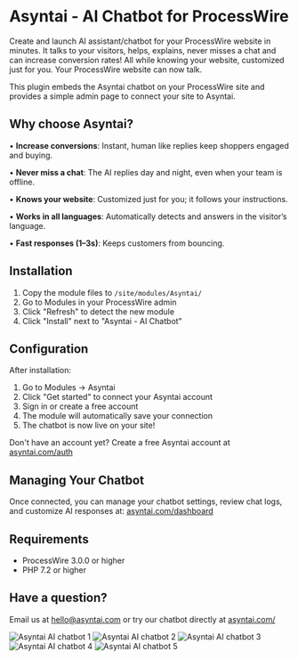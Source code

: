 # Asyntai - AI Chatbot for ProcessWire

Create and launch AI assistant/chatbot for your ProcessWire website in minutes. It talks to your visitors, helps, explains, never misses a chat and can increase conversion rates! All while knowing your website, customized just for you. Your ProcessWire website can now talk.

This plugin embeds the Asyntai chatbot on your ProcessWire site and provides a simple admin page to connect your site to Asyntai.


## Why choose Asyntai?

• **Increase conversions**: Instant, human like replies keep shoppers engaged and buying.

•	**Never miss a chat**: The AI replies day and night, even when your team is offline.

•	**Knows your website**: Customized just for you; it follows your instructions.

•	**Works in all languages**: Automatically detects and answers in the visitor’s language.

•	**Fast responses (1–3s)**: Keeps customers from bouncing.

## Installation

1. Copy the module files to `/site/modules/Asyntai/`
2. Go to Modules in your ProcessWire admin
3. Click "Refresh" to detect the new module
4. Click "Install" next to "Asyntai - AI Chatbot"

## Configuration

After installation:

1. Go to Modules → Asyntai 
2. Click "Get started" to connect your Asyntai account
3. Sign in or create a free account
4. The module will automatically save your connection
5. The chatbot is now live on your site!

Don't have an account yet? Create a free Asyntai account at [asyntai.com/auth](https://asyntai.com/)

## Managing Your Chatbot

Once connected, you can manage your chatbot settings, review chat logs, and customize AI responses at:
[asyntai.com/dashboard](https://asyntai.com/dashboard)

## Requirements

- ProcessWire 3.0.0 or higher
- PHP 7.2 or higher



## Have a question? 
Email us at hello@asyntai.com or try our chatbot directly at [asyntai.com/](https://asyntai.com/)


![Asyntai AI chatbot 1](https://asyntai.com/static/images/ai-chatbot-for-websites-1.png)
![Asyntai AI chatbot 2](https://asyntai.com/static/images/ai-chatbot-for-websites-2.png)
![Asyntai AI chatbot 3](https://asyntai.com/static/images/ai-chatbot-for-websites-3.png)
![Asyntai AI chatbot 4](https://asyntai.com/static/images/ai-chatbot-for-websites-4.png)
![Asyntai AI chatbot 5](https://asyntai.com/static/images/ai-chatbot-for-websites-5.png)


